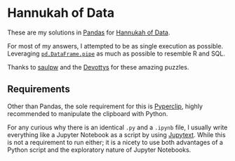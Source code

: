 # Hannukah of Data

These are my solutions in [Pandas](https://pandas.pydata.org/) for [Hannukah of
Data](https://hanukkah.bluebird.sh).

For most of my answers, I attempted to be as single execution as possible.
Leveraging [`pd.DataFrame.pipe`](https://pandas.pydata.org/docs/reference/api/pandas.DataFrame.pipe.html)
as much as possible to resemble R and SQL.

Thanks to [saulpw](https://www.saul.pw/) and the [Devottys](https://github.com/devottys)
for these amazing puzzles.

## Requirements

Other than Pandas, the sole requirement for this is
[Pyperclip](https://pypi.org/project/pyperclip/), highly recommended to
manipulate the clipboard with Python.

For any curious why there is an identical `.py` and a `.ipynb` file, I usually
write everything like a Jupyter Notebook as a script by using
[Jupytext](https://jupytext.readthedocs.io/en/latest/install.html). While this
is not a requirement to run either; it is a nicety to use both advantages of
a Python script and the exploratory nature of Jupyter Notebooks.

